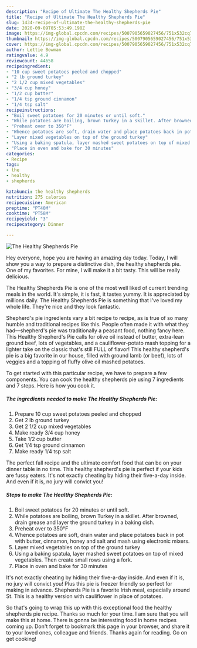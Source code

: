 ```yaml
---
description: "Recipe of Ultimate The Healthy Shepherds Pie"
title: "Recipe of Ultimate The Healthy Shepherds Pie"
slug: 1434-recipe-of-ultimate-the-healthy-shepherds-pie
date: 2020-09-09T05:53:49.198Z
image: https://img-global.cpcdn.com/recipes/5007905659027456/751x532cq70/the-healthy-shepherds-pie-recipe-main-photo.jpg
thumbnail: https://img-global.cpcdn.com/recipes/5007905659027456/751x532cq70/the-healthy-shepherds-pie-recipe-main-photo.jpg
cover: https://img-global.cpcdn.com/recipes/5007905659027456/751x532cq70/the-healthy-shepherds-pie-recipe-main-photo.jpg
author: Lettie Bowman
ratingvalue: 4.9
reviewcount: 44658
recipeingredient:
- "10 cup sweet potatoes peeled and chopped"
- "2 lb ground turkey"
- "2 1/2 cup mixed vegetables"
- "3/4 cup honey"
- "1/2 cup butter"
- "1/4 tsp ground cinnamon"
- "1/4 tsp salt"
recipeinstructions:
- "Boil sweet potatoes for 20 minutes or until soft."
- "While potatoes are boiling, brown Turkey in a skillet. After browned, drain grease and layer the ground turkey in a baking dish."
- "Preheat over to 350°F"
- "Whence potatoes are soft, drain water and place potatoes back in pot with butter, cinnamon, honey and salt and mash using electronic mixers."
- "Layer mixed vegetables on top of the ground turkey"
- "Using a baking spatula, layer mashed sweet potatoes on top of mixed vegetables. Then create small rows using a fork."
- "Place in oven and bake for 30 minutes"
categories:
- Recipe
tags:
- the
- healthy
- shepherds

katakunci: the healthy shepherds 
nutrition: 275 calories
recipecuisine: American
preptime: "PT40M"
cooktime: "PT58M"
recipeyield: "3"
recipecategory: Dinner

---
```



![The Healthy Shepherds Pie](https://img-global.cpcdn.com/recipes/5007905659027456/751x532cq70/the-healthy-shepherds-pie-recipe-main-photo.jpg)

Hey everyone, hope you are having an amazing day today. Today, I will show you a way to prepare a distinctive dish, the healthy shepherds pie. One of my favorites. For mine, I will make it a bit tasty. This will be really delicious.

The Healthy Shepherds Pie is one of the most well liked of current trending meals in the world. It's simple, it is fast, it tastes yummy. It is appreciated by millions daily. The Healthy Shepherds Pie is something that I've loved my whole life. They're nice and they look fantastic.

Shepherd&#39;s pie ingredients vary a bit recipe to recipe, as is true of so many humble and traditional recipes like this. People often made it with what they had—shepherd&#39;s pie was traditionally a peasant food, nothing fancy here. This Healthy Shepherd&#39;s Pie calls for olive oil instead of butter, extra-lean ground beef, lots of vegetables, and a cauliflower-potato mash topping for a lighter take on the classic that&#39;s still FULL of flavor! This healthy shepherd&#39;s pie is a big favorite in our house, filled with ground lamb (or beef), lots of veggies and a topping of fluffy olive oil mashed potatoes.


To get started with this particular recipe, we have to prepare a few components. You can cook the healthy shepherds pie using 7 ingredients and 7 steps. Here is how you cook it.

<!--inarticleads1-->

##### The ingredients needed to make The Healthy Shepherds Pie:

1. Prepare 10 cup sweet potatoes peeled and chopped
1. Get 2 lb ground turkey
1. Get 2 1/2 cup mixed vegetables
1. Make ready 3/4 cup honey
1. Take 1/2 cup butter
1. Get 1/4 tsp ground cinnamon
1. Make ready 1/4 tsp salt


The perfect fall recipe and the ultimate comfort food that can be on your dinner table in no time. This healthy shepherd&#39;s pie is perfect if your kids are fussy eaters. It&#39;s not exactly cheating by hiding their five-a-day inside. And even if it is, no jury will convict you! 

<!--inarticleads2-->

##### Steps to make The Healthy Shepherds Pie:

1. Boil sweet potatoes for 20 minutes or until soft.
1. While potatoes are boiling, brown Turkey in a skillet. After browned, drain grease and layer the ground turkey in a baking dish.
1. Preheat over to 350°F
1. Whence potatoes are soft, drain water and place potatoes back in pot with butter, cinnamon, honey and salt and mash using electronic mixers.
1. Layer mixed vegetables on top of the ground turkey
1. Using a baking spatula, layer mashed sweet potatoes on top of mixed vegetables. Then create small rows using a fork.
1. Place in oven and bake for 30 minutes


It&#39;s not exactly cheating by hiding their five-a-day inside. And even if it is, no jury will convict you! Plus this pie is freezer friendly so perfect for making in advance. Shepherds Pie is a favorite Irish meal, especially around St. This is a healthy version with cauliflower in place of potatoes. 

So that's going to wrap this up with this exceptional food the healthy shepherds pie recipe. Thanks so much for your time. I am sure that you will make this at home. There is gonna be interesting food in home recipes coming up. Don't forget to bookmark this page in your browser, and share it to your loved ones, colleague and friends. Thanks again for reading. Go on get cooking!
